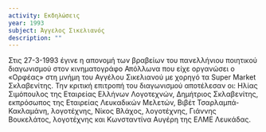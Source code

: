 ```yaml
---
activity: Εκδηλώσεις
year: 1993
subject: Άγγελος Σικελιανός
description: ""
---
```


Στις 27-3-1993 έγινε η απονομή των βραβείων του πανελλήνιου ποιητικού διαγωνισμού στον κινηματογράφο Απόλλωνα που είχε οργανώσει ο «Ορφέας» στη μνήμη του Αγγέλου Σικελιανού με χορηγό τα Super Market Σκλαβενίτης. Την κριτική επιτροπή του διαγωνισμού αποτέλεσαν οι: Ηλίας Σιμόπουλος της Εταιρείας Ελλήνων Λογοτεχνών, Δημήτριος Σκλαβενίτης, εκπρόσωπος της Εταιρείας Λευκαδικών Μελετών, Βιβέτ Τσαρλαμπά-Κακλαμάνη, λογοτέχνης, Νίκος Βλάχος, λογοτέχνης, Γιάννης Βουκελάτος, λογοτέχνης και Κωνσταντίνα Αυγέρη της ΕΛΜΕ Λευκάδας.
